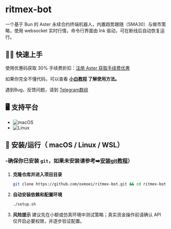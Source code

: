 # ritmex-bot

一个基于 Bun 的 Aster 永续合约终端机器人，内置趋势跟随（SMA30）与做市策略，使用 websocket 实时行情，命令行界面由 Ink 驱动，可在断线后自动恢复运行。

## 💁‍♀️ 快速上手

使用优惠码获取 30% 手续费折扣：[注册 Aster 获取手续费优惠](https://www.asterdex.com/zh-CN/referral/5e0897)

如果你完全不懂代码，可以查看 **[小白教程](simple-readme.md) 了解使用方法。**

遇到Bug，反馈问题，请到 [Telegram群组](https://t.me/+4fdo0quY87o4Mjhh)

## 🖥️ **支持平台**
- ![macOS](https://img.shields.io/badge/-macOS-000000?logo=apple&logoColor=white)
- ![Linux](https://img.shields.io/badge/-Linux-FCC624?logo=linux&logoColor=black)

## 🤖 安装/运行（ macOS / Linux / WSL）
### -确保你已安装 `git`，如果未安装请参考➡️[安装git教程](./安装git教程.md)）
1. **克隆仓库并进入项目目录**
     ```bash
     git clone https://github.com/oxmoei/ritmex-bot.git && cd ritmex-bot 
     ```
2. **自动安装依赖和配置环境**
     ```bash
     ./setup.sh
     ```
3. **风险提示**
   建议先在小额或仿真环境中测试策略；真实资金操作前请确认 API 仅开启必要权限，并逐步验证配置。

